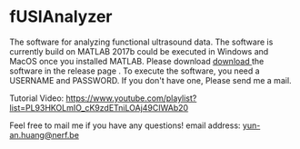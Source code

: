 # fUSIAnalyzer
The software for analyzing functional ultrasound data. The software is currently build on MATLAB 2017b could be executed in Windows and MacOS once you installed MATLAB. Please download  <a href="https://github.com/YunAnGitHub/fUSIAnalyzer/tags"> download </a> the software in the release page . To execute the software, you need a USERNAME and PASSWORD. If you don't have one, Please send me a mail.

Tutorial Video:
https://www.youtube.com/playlist?list=PL93HKOLmIO_cK9zdETniLOAj49CIWAb20

Feel free to mail me if you have any questions!
email address: yun-an.huang@nerf.be
